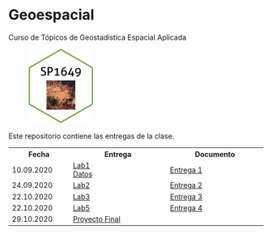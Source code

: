 # Geoespacial
Curso de Tópicos de Geostadística Espacial Aplicada
<figure>
  <img src="baseplot.png" width="30%">
</figure>

Este repositorio contiene las entregas de la clase.

<table style="width:100%">
  <tr>
    <th width="10%"> Fecha </th>
    <th width="25%">  Entrega </th>
    <th width="25%">  Documento </th>
  </tr>
  <tr>
    <td width="10%"> 10.09.2020 </td>
    <td width="25%"> <a href="https://malfaro2.github.io/SP1649-II20/SP1649_c05_2020.html#53">Lab1</a>  <br>
       <a href="london_street.csv">Datos</a> </td>
    <td width="25%">  <a href="Lab1_KatherineBarquero.pdf"> Entrega 1 </td>
  </tr>
  <tr>
    <td width="10%"> 24.09.2020 </td>
    <td width="25%">  <a href="https://rspatial.org/raster/analysis/4-interpolation.html">Lab2</a> </td>
    <td width="25%">  <a href="Lab2_KBM.pdf">Entrega 2 </td>
  </tr>
    <tr>
    <td width="10%"> 22.10.2020 </td>
    <td width="25%">  <a href="https://rspatial.org/raster/analysis/3-spauto.html"> Lab3 </a> </td>
    <td width="25%"> <a href="Lab3_KBMV2.pdf">Entrega 3 </td>
  </tr>
      <tr>
    <td width="10%"> 22.10.2020 </td>
    <td width="25%">  <a href="https://rspatial.org/raster/analysis/3-spauto.html"> Lab5 </a> </td>
    <td width="25%"> <a href="Laboratorio5_KBMFinal.pdf">Entrega 4 </td>
    </tr>
    <tr>
    <td width="10%"> 29.10.2020 </td>
    <td width="25%">  <a href="https://kath-github.github.io/Trabajo-Final/">Proyecto Final  </a>  </td>
    <td width="25%">   </td>
</table>
